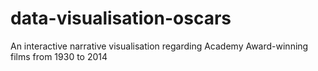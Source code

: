 # data-visualisation-oscars
An interactive narrative visualisation regarding Academy Award-winning films from 1930 to 2014
